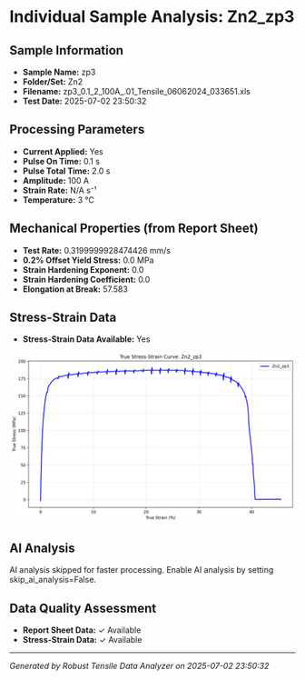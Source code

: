 # Individual Sample Analysis: Zn2_zp3

## Sample Information
- **Sample Name:** zp3
- **Folder/Set:** Zn2
- **Filename:** zp3_0.1_2_100A_.01_Tensile_06062024_033651.xls
- **Test Date:** 2025-07-02 23:50:32

## Processing Parameters
- **Current Applied:** Yes
- **Pulse On Time:** 0.1 s
- **Pulse Total Time:** 2.0 s
- **Amplitude:** 100 A
- **Strain Rate:** N/A s⁻¹
- **Temperature:** 3 °C

## Mechanical Properties (from Report Sheet)
- **Test Rate:** 0.3199999928474426 mm/s
- **0.2% Offset Yield Stress:** 0.0 MPa
- **Strain Hardening Exponent:** 0.0
- **Strain Hardening Coefficient:** 0.0
- **Elongation at Break:** 57.583

## Stress-Strain Data
- **Stress-Strain Data Available:** Yes

![Stress-Strain Curve](../individual_plots/plot_Zn2_zp3.png)

## AI Analysis

AI analysis skipped for faster processing. Enable AI analysis by setting skip_ai_analysis=False.

## Data Quality Assessment
- **Report Sheet Data:** ✓ Available
- **Stress-Strain Data:** ✓ Available

---
*Generated by Robust Tensile Data Analyzer on 2025-07-02 23:50:32*
